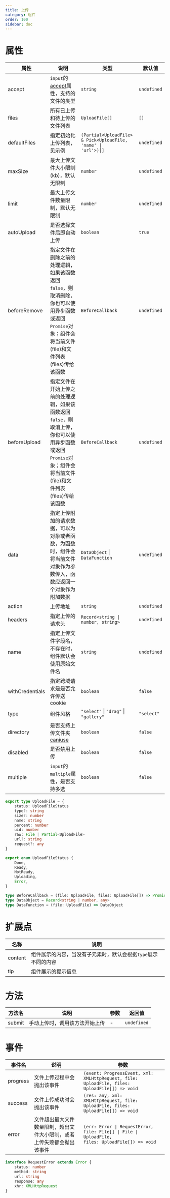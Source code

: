 ```yaml
---
title: 上传
category: 组件
order: 100 
sidebar: doc
---
```


# 属性

| 属性 | 说明 | 类型 | 默认值 |
| --- | --- | --- | --- |
| accept | `input`的[accept](https://developer.mozilla.org/en-US/docs/Web/HTML/Element/input#attr-accept)属性，支持的文件的类型 | `string` | `undefined` |
| files | 所有已上传和待上传的文件列表 | `UploadFile[]` | `[]` |
| defaultFiles | 指定初始化上传列表，见示例 | <code>(Partial&lt;UploadFile&gt; & Pick&lt;UploadFile, 'name' &#124; 'url'&gt;)[]</code> | `undefined` |
| maxSize | 最大上传文件大小限制(kb)，默认无限制 | `number` | `undefined` |
| limit | 最大上传文件数量限制，默认无限制 | `number` | `undefined` |
| autoUpload | 是否选择文件后即自动上传 | `boolean` | `true` |
| beforeRemove | 指定文件在删除之前的处理逻辑，如果该函数返回`false`，则取消删除，你也可以使用异步函数或返回`Promise`对象；组件会将当前文件(file)和文件列表(files)传给该函数 | `BeforeCallback` | `undefined` |
| beforeUpload | 指定文件在开始上传之前的处理逻辑，如果该函数返回`false`，则取消上传，你也可以使用异步函数或返回`Promise`对象；组件会将当前文件(file)和文件列表(files)传给该函数 | `BeforeCallback` | `undefined` |
| data | 指定上传附加的请求数据，可以为对象或者函数，为函数时，组件会将当前文件对象作为参数传入，函数应返回一个对象作为附加数据 | `DataObject` &#124; `DataFunction` | `undefined` |
| action | 上传地址 | `string` | `undefined` |
| headers | 指定上传的请求头 | <code>Record&lt;string &#124; number, string&gt;</code> | `undefined` |
| name | 指定上传文件字段名，不存在时，组件默认会使用原始文件名 | `string` | `undefined` |
| withCredentials | 指定跨域请求是是否允许传送cookie | `boolean` | `false` |
| type | 组件风格 | `"select"` &#124; `"drag"` &#124; `"gallery"` | `"select"` |
| directory | 是否支持上传文件夹 [caniuse](https://caniuse.com/#feat=input-file-directory) | `boolean` | `false` |
| disabled | 是否禁用上传 | `boolean` | `false` |
| multiple | `input`的`multiple`属性，是否支持多选 | `boolean` | `false` |

```ts
export type UploadFile = {
    status: UploadFileStatus
    type?: string
    size?: number
    name: string
    percent: number
    uid: number
    raw: File | Partial<UploadFile>
    url?: string
    request?: any
}

export enum UploadFileStatus {
    Done,
    Ready,
    NotReady,
    Uploading,
    Error,
}

type BeforeCallback = (file: UploadFile, files: UploadFile[]) => Promise<boolean> | boolean
type DataObject = Record<string | number, any>
type DataFunction = (file: UploadFile) => DataObject
```

# 扩展点

| 名称 | 说明 |
| --- | --- |
| content | 组件展示的内容，当没有子元素时，默认会根据`type`展示不同的内容 |
| tip | 组件展示的提示信息 |

# 方法

| 方法名 | 说明 | 参数 | 返回值 |
| --- | --- | --- | --- |
| submit | 手动上传时，调用该方法开始上传 | - | `undefined` |


# 事件

| 事件名 | 说明 | 参数 |
| --- | --- | --- |
| progress | 文件上传过程中会抛出该事件 | `(event: ProgressEvent, xml: XMLHttpRequest, file: UploadFile, files: UploadFile[]) => void` |
| success | 文件上传成功时会抛出该事件 | `(res: any, xml: XMLHttpRequest, file: UploadFile, files: UploadFile[]) => void` |
| error | 文件超出最大文件数量限制，超出文件大小限制，或者上传失败都会抛出该事件 | <code>(err: Error &#124; RequestError, file: File[] &#124; File &#124; UploadFile, files: UploadFile[]) => void</code> |

```ts
interface RequestError extends Error {
    status: number
    method: string
    url: string
    response: any
    xhr: XMLHttpRequest
}
```

